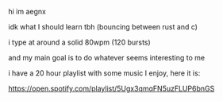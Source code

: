 hi im aegnx

idk what I should learn tbh (bouncing between rust and c)

i type at around a solid 80wpm (120 bursts)

and my main goal is to do whatever seems interesting to me

i have a 20 hour playlist with some music I enjoy, here it is:


https://open.spotify.com/playlist/5Ugx3qmqFN5uzFLUP6bnGS